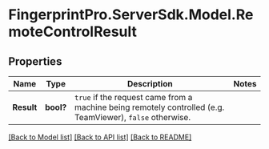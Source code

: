 # FingerprintPro.ServerSdk.Model.RemoteControlResult
## Properties

Name | Type | Description | Notes
------------ | ------------- | ------------- | -------------
**Result** | **bool?** | `true` if the request came from a machine being remotely controlled (e.g. TeamViewer), `false` otherwise.  | 

[[Back to Model list]](../README.md#documentation-for-models) [[Back to API list]](../README.md#documentation-for-api-endpoints) [[Back to README]](../README.md)


